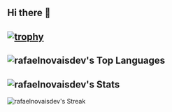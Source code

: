## Hi there 👋

<!--
**rafaelnovaisdev/rafaelnovaisdev** is a ✨ _special_ ✨ repository because its `README.md` (this file) appears on your GitHub profile.

Here are some ideas to get you started:

- 🔭 I’m currently working on ...
- 🌱 I’m currently learning ...
- 👯 I’m looking to collaborate on ...
- 🤔 I’m looking for help with ...
- 💬 Ask me about ...
- 📫 How to reach me: ...
- 😄 Pronouns: ...
- ⚡ Fun fact: ...
-->


[![trophy](https://github-profile-trophy.vercel.app/?username=rafaelnovaisdev)](https://github.com/ryo-ma/github-profile-trophy)
---
![rafaelnovaisdev's Top Languages](https://github-readme-stats.vercel.app/api/top-langs/?username=rafaelnovaisdev&theme=vue-dark&show_icons=true&hide_border=true&layout=compact)
--- 
![rafaelnovaisdev's Stats](https://github-readme-stats.vercel.app/api?username=rafaelnovaisdev&theme=vue-dark&show_icons=true&hide_border=true&count_private=true)
---
![rafaelnovaisdev's Streak](https://github-readme-streak-stats.herokuapp.com/?user=rafaelnovaisdev&theme=vue-dark&hide_border=true)

